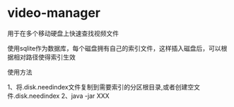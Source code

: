 # video-manager


用于在多个移动硬盘上快速查找视频文件

使用sqlite作为数据库，每个磁盘拥有自己的索引文件，这样插入磁盘后，可以根据相对路径使得索引生效

使用方法

1、将.disk.needindex文件复制到需要索引的分区根目录,或者创建空文件.disk.needindex
2、java -jar XXX
